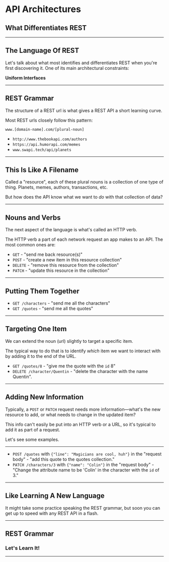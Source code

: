 <!-- splash-page -->

# API Architectures

## What Differentiates REST

---

## The Language Of REST

Let's talk about what most identifies and differentiates REST when you're first discovering it. One of its main architectural constraints:

**Uniform Interfaces**

---

## REST Grammar

The structure of a REST url is what gives a REST API a short learning curve.

Most REST urls closely follow this pattern:

`www.[domain-name].com/[plural-noun]`

- `http://www.thebookapi.com/authors`
- `https://api.humorapi.com/memes`
- `www.swapi.tech/api/planets`

---

## This Is Like A Filename

Called a "resource", each of these plural nouns is a collection of one type of thing. Planets, memes, authors, transactions, etc.

But how does the API know what we want to _do_ with that collection of data?

---

## Nouns and Verbs

The next aspect of the language is what's called an HTTP verb.

The HTTP verb a part of each network request an app makes to an API. The most common ones are:

- `GET` - "send me back resource(s)"
- `POST` - "create a new item in this resource collection"
- `DELETE` - "remove this resource from the collection"
- `PATCH` - "update this resource in the collection"

---

## Putting Them Together

- `GET /characters` - "send me all the characters"
- `GET /quotes` - "send me all the quotes"

---

## Targeting One Item

We can extend the noun (url) slightly to target a specific item.

The typical way to do that is to identify _which_ item we want to interact with by adding it to the end of  the URL.

- `GET /quotes/8` - "give me the quote with the `id` 8"
- `DELETE /character/Quentin` - "delete the character with the name Quentin".

---

## Adding New Information

Typically, a `POST` or `PATCH` request needs more information—what's the new resource to add, or what needs to change in the updated item?

This info can't easily be put into an HTTP verb or a URL, so it's typical to add it as part of a request.

Let's see some examples.

---

- `POST /quotes` with `{"line": "Magicians are cool, huh"}` in the "request body" - "add this quote to the quotes collection."
- `PATCH /characters/3` with `{"name": "Colin"}` in the "request body" - "Change the attribute name to be 'Colin' in the character with the `id` of 3."

---

## Like Learning A New Language

It might take some practice speaking the REST grammar, but soon you can get up to speed with any REST API in a flash.

---

<!-- ending-splash-page -->

## REST Grammar

### Let's Learn It!

---
